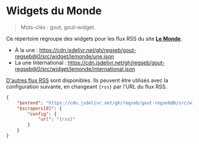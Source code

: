 # Widgets du Monde

> Mots-clés : gout, gout-widget.

Ce répertoire regroupe des widgets pour les flux RSS du site
[**Le Monde**](https://www.lemonde.fr/).

- À la une :
  <https://cdn.jsdelivr.net/gh/regseb/gout-regseb@0/src/widget/lemonde/une.json>
- La une International :
  <https://cdn.jsdelivr.net/gh/regseb/gout-regseb@0/src/widget/lemonde/international.json>

[D'autres flux
RSS](https://www.lemonde.fr/actualite-medias/article/2019/08/12/les-flux-rss-du-monde-fr_5498778_3236.html)
sont disponibles. Ils peuvent être utilisés avec la configuration suivante, en
changeant `{rss}` par l'URL du flux RSS.

```JSON
{
    "$extend": "https://cdn.jsdelivr.net/gh/regseb/gout-regseb@0/src/widget/lemonde/une.json",
    "$scrapers[0]": {
        "config": {
            "url": "{rss}"
        }
    }
}
```
